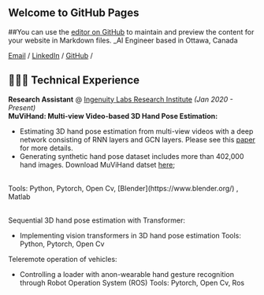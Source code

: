 ## Welcome to GitHub Pages

##You can use the [editor on GitHub](https://github.com/LeylaKhaleghi/Leyla_Khaleghi_CV/edit/gh-pages/index.md) to maintain and preview the content for your website in Markdown files.
_AI Engineer based in Ottawa, Canada <br>

[Email](mailto:hello@workwithcarolyn.com)  / [LinkedIn](https://www.linkedin.com/in/leyla-khaleghi-01050614a/) / [GitHub](https://github.com/LeylaKhaleghi) / 

## 👩🏼‍💻 Technical Experience

**Research Assistant** @ [Ingenuity Labs Research Institute](https://ingenuitylabs.queensu.ca/) _(Jan 2020 - Present)_ <br>
<b>MuViHand: Multi-view Video-based 3D Hand Pose Estimation: </b>
- Estimating 3D hand pose estimation from multi-view videos with a deep network consisting of RNN layers and GCN layers.
Please see this [paper](https://arxiv.org/abs/2109.11747) for more details.
- Generating synthetic hand pose dataset includes more than 402,000 hand images.
Download MuViHand datset [here](https://doi.org/10.5683/SP3/ZHCCZB);
<br>
 Tools: Python, Pytorch, Open Cv, [Blender](https://www.blender.org/) , Matlab
 <br><br>

 Sequential 3D hand pose estimation with Transformer:
- Implementing vision transformers in 3D hand pose estimation
 Tools: Python, Pytorch, Open Cv
 
 Teleremote operation of vehicles:
- Controlling a loader with anon-wearable hand gesture recognition through Robot Operation System (ROS)
 Tools: Pytorch, Open Cv, Ros


<br><br>
